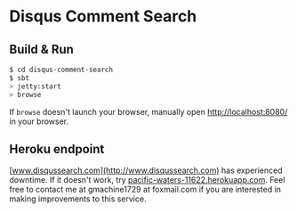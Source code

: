 # Disqus Comment Search #

## Build & Run ##

```sh
$ cd disqus-comment-search
$ sbt
> jetty:start
> browse
```

If `browse` doesn't launch your browser, manually open [http://localhost:8080/](http://localhost:8080/) in your browser.

## Heroku endpoint

[www.disqussearch.com](http://www.disqussearch.com) has experienced downtime. If it doesn't work, try [pacific-waters-11622.herokuapp.com](https://pacific-waters-11622.herokuapp.com). Feel free to contact me at gmachine1729 at foxmail.com if you are interested in making improvements to this service.
